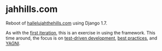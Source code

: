 jahhills.com
============

Reboot of [hallelujahthehills.com](http://hallelujahthehills.com) using Django
1.7.

As with the
[first iteration](http://github.com/bhrutledge/hallelujahthehills.com), this is
an exercise in using the framework. This time around, the focus is on
[test-driven development](http://www.obeythetestinggoat.com/),
[best practices](http://twoscoopspress.org/collections/everything/products/two-scoops-of-django-1-6), and
[YAGNI](http://en.wikipedia.org/wiki/You_aren't_gonna_need_it).
